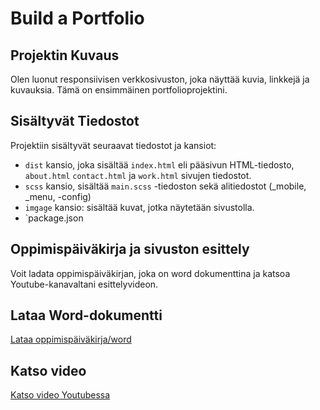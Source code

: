 # Build a Portfolio

## Projektin Kuvaus

Olen luonut responsiivisen verkkosivuston, joka näyttää kuvia, linkkejä ja kuvauksia. Tämä on ensimmäinen portfolioprojektini.

## Sisältyvät Tiedostot

Projektiin sisältyvät seuraavat tiedostot ja kansiot:

- `dist` kansio, joka sisältää `index.html` eli pääsivun HTML-tiedosto, `about.html` `contact.html` ja `work.html` sivujen tiedostot.
- `scss` kansio, sisältää `main.scss` -tiedoston sekä alitiedostot (_mobile, _menu, -config)
- `imgage` kansio: sisältää kuvat, jotka näytetään sivustolla.
- `package.json

## Oppimispäiväkirja ja sivuston esittely

Voit ladata oppimispäiväkirjan, joka on word dokumenttina ja katsoa Youtube-kanavaltani esittelyvideon.
## Lataa Word-dokumentti
[Lataa oppimispäiväkirja/word](https://github.com/katjasoininen/modern_portfolio/blob/main/Oppimisp%C3%A4iv%C3%A4kirja_Katja%20Soininen.docx)

## Katso video
[Katso video Youtubessa](https://youtu.be/tQzl4uicrWs) 

